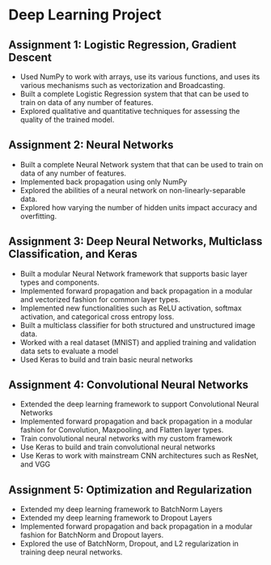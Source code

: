 # Deep Learning Project
## Assignment 1: Logistic Regression, Gradient Descent
- Used NumPy to work with arrays, use its various functions, and uses its various mechanisms such as vectorization and Broadcasting.
- Built a complete Logistic Regression system that that can be used to train on data of any number of features.
- Explored qualitative and quantitative techniques for assessing the quality of the trained model.
## Assignment 2: Neural Networks
- Built a complete Neural Network system that that can be used to train on data of any number of features.
- Implemented back propagation using only NumPy
- Explored the abilities of a neural network on non-linearly-separable data.
- Explored how varying the number of hidden units impact accuracy and overfitting.
## Assignment 3: Deep Neural Networks, Multiclass Classification, and Keras
- Built a modular Neural Network framework that supports basic layer types and components.
- Implemented forward propagation and back propagation in a modular and vectorized fashion for common layer types.
- Implemented new functionalities such as ReLU activation, softmax activation, and categorical cross entropy loss.
- Built a multiclass classifier for both structured and unstructured image data.
- Worked with a real dataset (MNIST) and applied training and validation data sets to evaluate a model
- Used Keras to build and train basic neural networks
## Assignment 4: Convolutional Neural Networks
- Extended the deep learning framework to support Convolutional Neural Networks
- Implemented forward propagation and back propagation in a modular fashion for Convolution, Maxpooling, and Flatten layer types.
- Train convolutional neural networks with my custom framework
- Use Keras to build and train convolutional neural networks
- Use Keras to work with mainstream CNN architectures such as ResNet, and VGG
## Assignment 5: Optimization and Regularization
- Extended my deep learning framework to BatchNorm Layers
- Extended my deep learning framework to Dropout Layers
- Implemented forward propagation and back propagation in a modular fashion for BatchNorm and Dropout layers.
- Explored the use of BatchNorm, Dropout, and L2 regularization in training deep neural networks.
